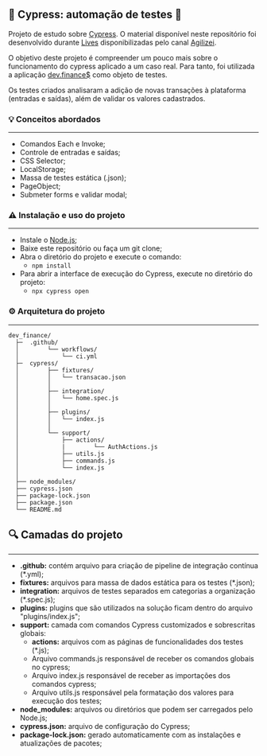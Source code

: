 ## 🚀 Cypress: automação de testes 🚀

Projeto de estudo sobre [Cypress](https://www.cypress.io/). O material disponível neste repositório foi desenvolvido durante [Lives](https://www.youtube.com/watch?v=wIjtX0CPaw0&list=PLnUo-Rbc3jjztMO4K8b-px4NE-630VNKY&index=1) disponibilizadas pelo canal [Agilizei](https://www.youtube.com/c/Agilizei).

O objetivo deste projeto é compreender um pouco mais sobre o funcionamento do cypress aplicado a um caso real. Para tanto, foi utilizada a aplicação [dev.finance$](https://devfinance-agilizei.netlify.app) como objeto de testes. 

Os testes criados analisaram a adição de novas transações à plataforma (entradas e saídas), além de validar os valores cadastrados. 


### 💡 Conceitos abordados
-----------------------

- Comandos Each e Invoke;
- Controle de entradas e saídas;
- CSS Selector;
- LocalStorage;
- Massa de testes estática (.json);
- PageObject;
- Submeter forms e validar modal;


### ⚠️ Instalação e uso do projeto
-----------------------
- Instale o [Node.js](https://nodejs.org/en/download/);
- Baixe este repositório ou faça um git clone;
- Abra o diretório do projeto e execute o comando:
    - `npm install`
- Para abrir a interface de execução do Cypress, execute no diretório do projeto:
    - `npx cypress open`


### ⚙️ Arquitetura do projeto
-----------------------

```
dev_finance/
  ├─  .github/
  │        └── workflows/
  │            └── ci.yml
  ├─  cypress/
  │        ├── fixtures/
  │        │   └── transacao.json       
  │        │
  │        ├── integration/
  │        │   └── home.spec.js
  │        │
  │        ├── plugins/
  │        │   └── index.js
  │        │
  │        └── support/
  │            ├── actions/
  │            |        └── AuthActions.js
  │            ├── utils.js
  │            ├── commands.js
  │            └── index.js
  │          
  ├── node_modules/
  ├── cypress.json
  ├── package-lock.json
  ├── package.json
  └── README.md
```

## 🔍 Camadas do projeto
-----------------------

 - **.github:** contém arquivo para criação de pipeline de integração contínua (*.yml); 
 - **fixtures:** arquivos para massa de dados estática para os testes (*.json);
 - **integration:** arquivos de testes separados em categorias a organização (*.spec.js);
 - **plugins:** plugins que são utilizados na solução ficam dentro do arquivo "plugins/index.js";
 - **support:** camada com comandos Cypress customizados e sobrescritas globais:
    - **actions:** arquivos com as páginas de funcionalidades dos testes (*.js);
    - Arquivo commands.js responsável de receber os comandos globais no cypress;
    - Arquivo index.js responsável de receber as importações dos comandos cypress;
    - Arquivo utils.js responsável pela formatação dos valores para execução dos testes;
 - **node_modules:** arquivos ou diretórios que podem ser carregados pelo Node.js;
 - **cypress.json:** arquivo de configuração do Cypress;
 - **package-lock.json:** gerado automaticamente com as instalações e atualizações de pacotes;




 



